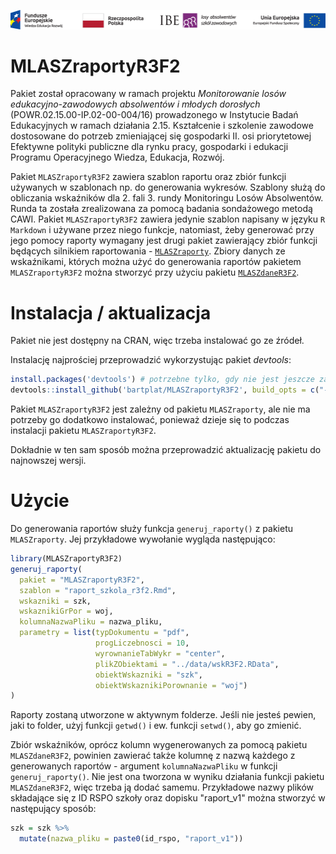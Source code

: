 ![KL+RP+IBE+EFS](inst/Belka-Losy-absolwentow-Kolor-PL.png)

# MLASZraportyR3F2

Pakiet został opracowany w ramach projektu *Monitorowanie losów edukacyjno-zawodowych absolwentów i młodych dorosłych* (POWR.02.15.00-IP.02-00-004/16) prowadzonego w Instytucie Badań Edukacyjnych w ramach działania 2.15. Kształcenie i szkolenie zawodowe dostosowane do potrzeb zmieniającej się gospodarki II. osi priorytetowej Efektywne polityki publiczne dla rynku pracy, gospodarki i edukacji Programu Operacyjnego Wiedza, Edukacja, Rozwój.

Pakiet `MLASZraportyR3F2` zawiera szablon raportu oraz zbiór funkcji używanych w szablonach np. do generowania wykresów. Szablony służą do obliczania wskaźników dla 2. fali 3. rundy Monitoringu Losów Absolwentów. Runda ta została zrealizowana za pomocą badania sondażowego metodą CAWI. Pakiet `MLASZraportyR3F2` zawiera jedynie szablon napisany w języku `R Markdown` i używane przez niego funkcje, natomiast, żeby generować przy jego pomocy raporty wymagany jest drugi pakiet zawierający zbiór funkcji będących silnikiem raportowania - [`MLASZraporty`](https://github.com/bartplat/MLASZraporty). Zbiory danych ze wskaźnikami, których można użyć do generowania raportów pakietem `MLASZraportyR3F2` można stworzyć przy użyciu pakietu [`MLASZdaneR3F2`](https://github.com/bartplat/MLASZdaneR3F2).

# Instalacja / aktualizacja

Pakiet nie jest dostępny na CRAN, więc trzeba instalować go ze źródeł.

Instalację najprościej przeprowadzić wykorzystując pakiet *devtools*:

```r
install.packages('devtools') # potrzebne tylko, gdy nie jest jeszcze zainstalowany
devtools::install_github('bartplat/MLASZraportyR3F2', build_opts = c("--no-resave-data"))
```
Pakiet `MLASZraportyR3F2` jest zależny od pakietu `MLASZraporty`, ale nie ma potrzeby go dodatkowo instalować, ponieważ dzieje się to podczas instalacji pakietu `MLASZraportyR3F2`.

Dokładnie w ten sam sposób można przeprowadzić aktualizację pakietu do najnowszej wersji.

# Użycie

Do generowania raportów służy funkcja `generuj_raporty()` z pakietu `MLASZraporty`. Jej przykładowe wywołanie wygląda następująco:

```r
library(MLASZraportyR3F2)
generuj_raporty(
  pakiet = "MLASZraportyR3F2",
  szablon = "raport_szkola_r3f2.Rmd",
  wskazniki = szk,
  wskaznikiGrPor = woj,
  kolumnaNazwaPliku = nazwa_pliku,
  parametry = list(typDokumentu = "pdf",
                   progLiczebnosci = 10,
                   wyrownanieTabWykr = "center",
                   plikZObiektami = "../data/wskR3F2.RData",
                   obiektWskazniki = "szk",
                   obiektWskaznikiPorownanie = "woj")
)
```

Raporty zostaną utworzone w aktywnym folderze. Jeśli nie jesteś pewien, jaki to folder, użyj funkcji `getwd()` i ew. funkcji `setwd()`, aby go zmienić.

Zbiór wskaźników, oprócz kolumn wygenerowanych za pomocą pakietu `MLASZdaneR3F2`, powinien zawierać także kolumnę z nazwą każdego z generowanych raportów - argument `kolumnaNazwaPliku` w funkcji `generuj_raporty()`. Nie jest ona tworzona w wyniku działania funkcji pakietu `MLASZdaneR3F2`, więc trzeba ją dodać samemu. Przykładowe nazwy plików składające się z ID RSPO szkoły oraz dopisku "raport_v1" można stworzyć w następujący sposób:

```r
szk = szk %>% 
  mutate(nazwa_pliku = paste0(id_rspo, "raport_v1"))
```
